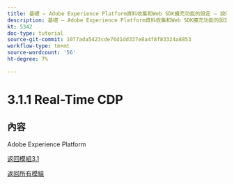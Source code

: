 ```yaml
---
title: 基礎 — Adobe Experience Platform資料收集和Web SDK擴充功能的設定 — 說明Adobe Experience Platform資料收集
description: 基礎 — Adobe Experience Platform資料收集和Web SDK擴充功能的設定 — 說明Adobe Experience Platform資料收集
kt: 5342
doc-type: tutorial
source-git-commit: 1077ada5423cde76d1dd337e8a4f8f83324a8853
workflow-type: tm+mt
source-wordcount: '56'
ht-degree: 7%

---
```


# 3.1.1 Real-Time CDP

## 內容

Adobe Experience Platform

[返回模組3.1](./rtcdp.md)

[返回所有模組](./../../../overview.md)
